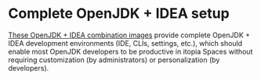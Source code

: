 # Complete OpenJDK + IDEA setup

[These OpenJDK + IDEA combination images](https://github.com/orgs/itopia-inc/packages?tab=packages&repo_name=spaces-images&q=OpenJDK+IDEA)
provide complete OpenJDK + IDEA development environments (IDE, CLIs, settings, etc.),
which should enable most OpenJDK developers to be productive in itopia Spaces
without requiring customization (by administrators) or personalization (by developers).

<!-- TODO: Add a "Design choices" section -->
